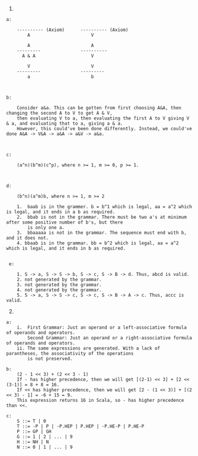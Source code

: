 1.
    
    a:  
    
        ---------- (Axiom)      ---------- (Axiom)
            A                       V
            
            A                       A
        ---------               ----------
          A & A                     V
          
            V                       V
        ---------               ---------
            a                       b
        
            
           
    b:
        
        Consider a&a. This can be gotten from first choosing A&A, then changing the second A to V to get A & V,
        then evaluating V to a, then evaluating the first A to V giving V & a, and evaluating that to a, giving a & a.
        However, this could've been done differently. Instead, we could've done A&A -> V&A -> a&A -> a&V -> a&a.
        
        
        
    c: 
    
        (a^n)(b^m)(c^p), where n >= 1, m >= 0, p >= 1.
        
        
        
    d:
    
        (b^n)(a^m)b, where n >= 1, m >= 2
        
        1.  baab is in the grammer. b = b^1 which is legal, aa = a^2 which is legal, and it ends in a b as required.
        2.  bbab is not in the grammar. There must be two a's at minimum after some positive number of b's, but there
            is only one a.
        3.  bbaaaaa is not in the grammar. The sequence must end with b, and it does not.
        4. bbaab is in the grammar. bb = b^2 which is legal, aa = a^2 which is legal, and it ends in b as required.
        
        
     e: 
     
        1. S -> a, S -> S -> b, S -> c, S -> B -> d. Thus, abcd is valid.
        2. not generated by the grammar.
        3. not generated by the grammar.
        4. not generated by the grammar.
        5. S -> a, S -> S -> c, S -> c, S -> B -> A -> c. Thus, accc is valid.


2. 

    a:   
        i.  First Grammar: Just an operand or a left-associative formula of operands and operators.
            Second Grammar: Just an operand or a right-associative formula of operands and operators.
        ii. The same expressions are generated. With a lack of parantheses, the associativity of the operations
            is not preserved.
            
    b:
        (2 - 1 << 3) + (2 << 3 - 1)
        If - has higher precedence, then we will get [(2-1) << 3] + [2 << (3-1)] = 8 + 8 = 16.
        If << has higher precedence, then we will get [2 - (1 << 3)] + [(2 << 3) - 1] = -6 + 15 = 9.
        This expression returns 16 in Scala, so - has higher precedence than <<.
        
    c:
        S ::= T | 0
        T ::= -P | P | -P.HEP | P.HEP | -P.HE-P | P.HE-P
        P ::= GP | GH
        G ::= 1 | 2 | ... | 9
        H ::= NH | N
        N ::= 0 | 1 | ... | 9
        
        
        
        
           
        